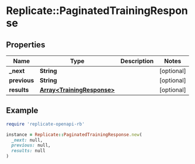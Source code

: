 # Replicate::PaginatedTrainingResponse

## Properties

| Name | Type | Description | Notes |
| ---- | ---- | ----------- | ----- |
| **_next** | **String** |  | [optional] |
| **previous** | **String** |  | [optional] |
| **results** | [**Array&lt;TrainingResponse&gt;**](TrainingResponse.md) |  | [optional] |

## Example

```ruby
require 'replicate-openapi-rb'

instance = Replicate::PaginatedTrainingResponse.new(
  _next: null,
  previous: null,
  results: null
)
```

